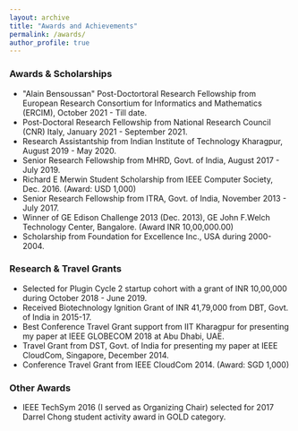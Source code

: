 ```yaml
---
layout: archive
title: "Awards and Achievements"
permalink: /awards/
author_profile: true
---
```


### Awards & Scholarships
  * "Alain Bensoussan" Post-Doctortoral Research Fellowship from European Research Consortium for Informatics and Mathematics (ERCIM), October 2021 - Till date.
  * Post-Doctoral Research Fellowship from National Research Council (CNR) Italy, January 2021 - September 2021.
  * Research Assistantship from Indian Institute of Technology Kharagpur, August 2019 - May 2020.
  * Senior Research Fellowship from MHRD, Govt. of India, August 2017 - July 2019.
  * Richard E Merwin Student Scholarship from IEEE Computer Society, Dec. 2016. (Award: USD 1,000)
  * Senior Research Fellowship from ITRA, Govt. of India, November 2013 - July 2017.
  * Winner of GE Edison Challenge 2013 (Dec. 2013), GE John F.Welch Technology Center, Bangalore. (Award INR 10,00,000.00)
  * Scholarship from Foundation for Excellence Inc., USA during 2000-2004.


### Research & Travel Grants
  * Selected for Plugin Cycle 2 startup cohort with a grant of INR 10,00,000 during October 2018 - June 2019.
  * Received Biotechnology Ignition Grant of INR 41,79,000 from DBT, Govt. of India in 2015-17.
  * Best Conference Travel Grant support from IIT Kharagpur for presenting my paper at IEEE GLOBECOM 2018 at Abu Dhabi, UAE.
  * Travel Grant from DST, Govt. of India for presenting my paper at IEEE CloudCom, Singapore, December 2014.
  * Conference Travel Grant from IEEE CloudCom 2014. (Award: SGD 1,000)


### Other Awards
* IEEE TechSym 2016 (I served as Organizing Chair) selected for 2017 Darrel Chong student activity award in GOLD category.
